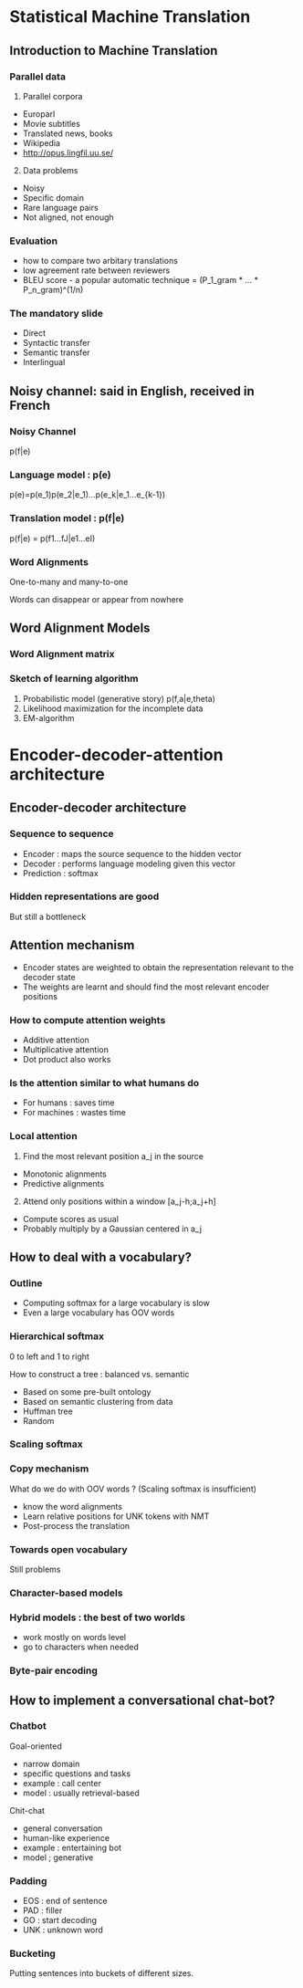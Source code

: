 # Statistical Machine Translation

## Introduction to Machine Translation
### Parallel data
1. Parallel corpora
  - Europarl
  - Movie subtitles
  - Translated news, books
  - Wikipedia
  - http://opus.lingfil.uu.se/
  
2. Data problems
  - Noisy
  - Specific domain
  - Rare language pairs
  - Not aligned, not enough

### Evaluation
- how to compare two arbitary translations
- low agreement rate between reviewers
- BLEU score - a popular automatic technique = (P_1_gram * ... * P_n_gram)^(1/n)

### The mandatory slide
- Direct
- Syntactic transfer
- Semantic transfer
- Interlingual

## Noisy channel: said in English, received in French
### Noisy Channel
p(f|e)

### Language model : p(e)
p(e)=p(e_1)p(e_2|e_1)...p(e_k|e_1...e_{k-1})

### Translation model : p(f|e)
p(f|e) = p(f1...fJ|e1...eI)

### Word Alignments
One-to-many and many-to-one

Words can disappear or appear from nowhere

## Word Alignment Models
### Word Alignment matrix

### Sketch of learning algorithm
1. Probabilistic model (generative story)
p(f,a|e,theta)
2. Likelihood maximization for the incomplete data
3. EM-algorithm

# Encoder-decoder-attention architecture

## Encoder-decoder architecture
### Sequence to sequence
- Encoder : maps the source sequence to the hidden vector
- Decoder : performs language modeling given this vector
- Prediction : softmax
### Hidden representations are good
But still a bottleneck

## Attention mechanism
- Encoder states are weighted to obtain the representation relevant to the decoder state
- The weights are learnt and should find the most relevant encoder positions

### How to compute attention weights
- Additive attention
- Multiplicative attention
- Dot product also works

### Is the attention similar to what humans do
- For humans : saves time
- For machines : wastes time

### Local attention
1. Find the most relevant position a_j in the source
  - Monotonic alignments
  - Predictive alignments
2. Attend only positions within a window [a_j-h;a_j+h]
  - Compute scores as usual
  - Probably multiply by a Gaussian centered in a_j
  
## How to deal with a vocabulary?
### Outline
- Computing softmax for a large vocabulary is slow
- Even a large vocabulary has OOV words

### Hierarchical softmax
0 to left and 1 to right

How to construct a tree : balanced vs. semantic
- Based on some pre-built ontology
- Based on semantic clustering from data
- Huffman tree
- Random

### Scaling softmax

### Copy mechanism
What do we do with OOV words ? (Scaling softmax is insufficient)
- know the word alignments
- Learn relative positions for UNK tokens with NMT
- Post-process the translation

### Towards open vocabulary
Still problems

### Character-based models

### Hybrid models : the best of two worlds
- work mostly on words level
- go to characters when needed

### Byte-pair encoding

## How to implement a conversational chat-bot?

### Chatbot
Goal-oriented
- narrow domain
- specific questions and tasks
- example : call center
- model : usually retrieval-based

Chit-chat
- general conversation
- human-like experience
- example : entertaining bot
- model ; generative

### Padding
- EOS : end of sentence
- PAD : filler
- GO : start decoding
- UNK : unknown word

### Bucketing
Putting sentences into buckets of different sizes.


